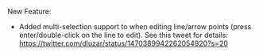New Feature:
- Added multi-selection support to when editing line/arrow points (press enter/double-click on the line to edit). See this tweet for details: https://twitter.com/dluzar/status/1470389942262054920?s=20
